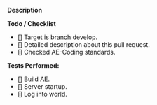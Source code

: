 **Description**
<!-- Short description about this PR. NOTE: Never mix style changes, refactorings and new implementations in one PR. Keep it as simple as possible -->

**Todo / Checklist**
- [] Target is branch develop.
- [] Detailed description about this pull request.
- [] Checked AE-Coding standards.

**Tests Performed:** 
- [] Build AE.
- [] Server startup.
- [] Log into world.

<!--
***Multiversion Ingame Tests Performed:***
- [] BC
- [] WotLK
- [] Cata
-->


